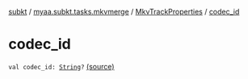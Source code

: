 [subkt](../../index.md) / [myaa.subkt.tasks.mkvmerge](../index.md) / [MkvTrackProperties](index.md) / [codec_id](./codec_id.md)

# codec_id

`val codec_id: `[`String`](https://kotlinlang.org/api/latest/jvm/stdlib/kotlin/-string/index.html)`?` [(source)](https://github.com/Myaamori/SubKt/blob/master/src/main/kotlin/myaa/subkt/tasks/mkvmerge/mkvmerge.kt#L80)
